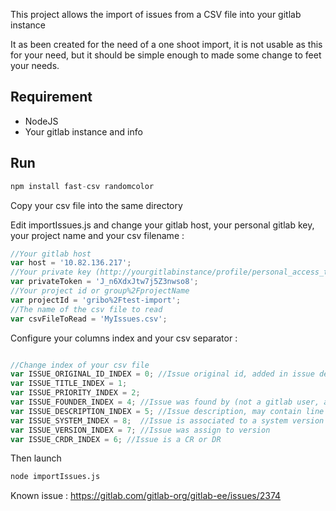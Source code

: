 This project allows the import of issues from a CSV file into your gitlab instance

It as been created for the need of a one shoot import, it is not usable as this for your need,
but it should be simple enough to made some change to feet your needs.

## Requirement

* NodeJS
* Your gitlab instance and info


## Run

```js
npm install fast-csv randomcolor
```
Copy your csv file into the same directory

Edit importIssues.js and change your gitlab host, your personal gitlab key, your project name and your csv filename :
```js
//Your gitlab host
var host = '10.82.136.217';
//Your private key (http://yourgitlabinstance/profile/personal_access_tokens or http://yourgitlabinstance/profile/account) 
var privateToken = 'J_n6XdxJtw7j5Z3nwso8';
//Your project id or group%2FprojectName 
var projectId = 'gribo%2Ftest-import';
//The name of the csv file to read
var csvFileToRead = 'MyIssues.csv';
```

Configure your columns index and your csv separator :
```js

//Change index of your csv file
var ISSUE_ORIGINAL_ID_INDEX = 0; //Issue original id, added in issue description
var ISSUE_TITLE_INDEX = 1;
var ISSUE_PRIORITY_INDEX = 2;
var ISSUE_FOUNDER_INDEX = 4; //Issue was found by (not a gitlab user, added to description)
var ISSUE_DESCRIPTION_INDEX = 5; //Issue description, may contain line break
var ISSUE_SYSTEM_INDEX = 8;  //Issue is associated to a system version
var ISSUE_VERSION_INDEX = 7; //Issue was assign to version
var ISSUE_CRDR_INDEX = 6; //Issue is a CR or DR

```
Then launch
```sh
node importIssues.js
```

Known issue : https://gitlab.com/gitlab-org/gitlab-ee/issues/2374



